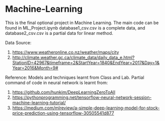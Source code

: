 # Machine-Learning

This is the final optional project in Machine Learning.
The main code can be found in ML_Project.ipynb
database1_csv.csv is a complete data, and database2_csv.csv is a partial data for linear method.

Data Source:
1. https://www.weatheronline.co.nz/weather/maps/city 
2. http://climate.weather.gc.ca/climate_data/daily_data_e.html?StationID=42967&timeframe=2&StartYear=1840&EndYear=2017&Day=1&Year=2016&Month=9#

Reference:
Models and techniques learnt from Class and Lab. 
Partial command of code in neural network is learnt from:
1. https://github.com/hunkim/DeepLearningZeroToAll 
2. https://pythonprogramming.net/tensorflow-neural-network-session-machine-learning-tutorial/
3. https://medium.com/mlreview/a-simple-deep-learning-model-for-stock-price-prediction-using-tensorflow-30505541d877
